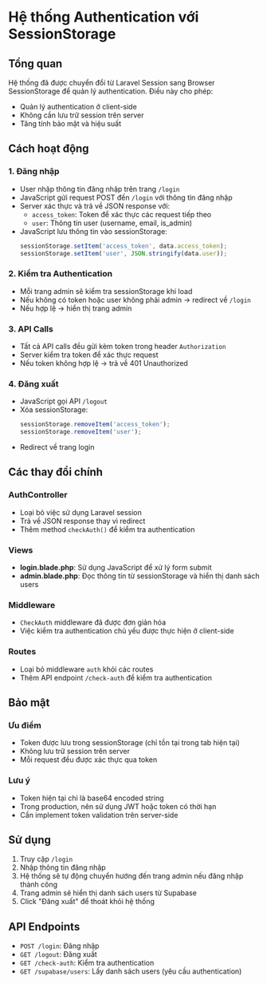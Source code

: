 # Hệ thống Authentication với SessionStorage

## Tổng quan

Hệ thống đã được chuyển đổi từ Laravel Session sang Browser SessionStorage để quản lý authentication. Điều này cho phép:

- Quản lý authentication ở client-side
- Không cần lưu trữ session trên server
- Tăng tính bảo mật và hiệu suất

## Cách hoạt động

### 1. Đăng nhập
- User nhập thông tin đăng nhập trên trang `/login`
- JavaScript gửi request POST đến `/login` với thông tin đăng nhập
- Server xác thực và trả về JSON response với:
  - `access_token`: Token để xác thực các request tiếp theo
  - `user`: Thông tin user (username, email, is_admin)
- JavaScript lưu thông tin vào sessionStorage:
  ```javascript
  sessionStorage.setItem('access_token', data.access_token);
  sessionStorage.setItem('user', JSON.stringify(data.user));
  ```

### 2. Kiểm tra Authentication
- Mỗi trang admin sẽ kiểm tra sessionStorage khi load
- Nếu không có token hoặc user không phải admin → redirect về `/login`
- Nếu hợp lệ → hiển thị trang admin

### 3. API Calls
- Tất cả API calls đều gửi kèm token trong header `Authorization`
- Server kiểm tra token để xác thực request
- Nếu token không hợp lệ → trả về 401 Unauthorized

### 4. Đăng xuất
- JavaScript gọi API `/logout`
- Xóa sessionStorage:
  ```javascript
  sessionStorage.removeItem('access_token');
  sessionStorage.removeItem('user');
  ```
- Redirect về trang login

## Các thay đổi chính

### AuthController
- Loại bỏ việc sử dụng Laravel session
- Trả về JSON response thay vì redirect
- Thêm method `checkAuth()` để kiểm tra authentication

### Views
- **login.blade.php**: Sử dụng JavaScript để xử lý form submit
- **admin.blade.php**: Đọc thông tin từ sessionStorage và hiển thị danh sách users

### Middleware
- `CheckAuth` middleware đã được đơn giản hóa
- Việc kiểm tra authentication chủ yếu được thực hiện ở client-side

### Routes
- Loại bỏ middleware `auth` khỏi các routes
- Thêm API endpoint `/check-auth` để kiểm tra authentication

## Bảo mật

### Ưu điểm
- Token được lưu trong sessionStorage (chỉ tồn tại trong tab hiện tại)
- Không lưu trữ session trên server
- Mỗi request đều được xác thực qua token

### Lưu ý
- Token hiện tại chỉ là base64 encoded string
- Trong production, nên sử dụng JWT hoặc token có thời hạn
- Cần implement token validation trên server-side

## Sử dụng

1. Truy cập `/login`
2. Nhập thông tin đăng nhập
3. Hệ thống sẽ tự động chuyển hướng đến trang admin nếu đăng nhập thành công
4. Trang admin sẽ hiển thị danh sách users từ Supabase
5. Click "Đăng xuất" để thoát khỏi hệ thống

## API Endpoints

- `POST /login`: Đăng nhập
- `GET /logout`: Đăng xuất  
- `GET /check-auth`: Kiểm tra authentication
- `GET /supabase/users`: Lấy danh sách users (yêu cầu authentication) 